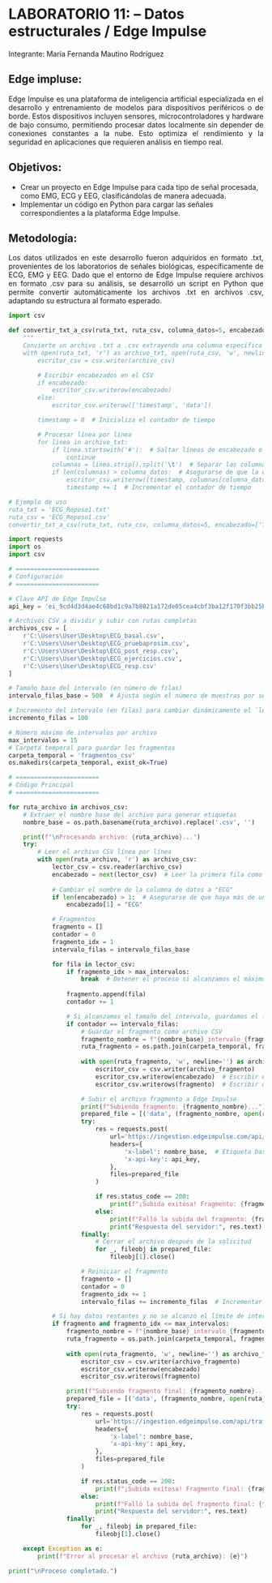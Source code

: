 # **LABORATORIO 11: – Datos estructurales / Edge Impulse**

Integrante: María Fernanda Mautino Rodríguez

## **Edge impluse:**
<p align="justify">Edge Impulse es una plataforma de inteligencia artificial especializada en el desarrollo y entrenamiento de modelos para dispositivos periféricos o de borde. Estos dispositivos incluyen sensores, microcontroladores y hardware de bajo consumo, permitiendo procesar datos localmente sin depender de conexiones constantes a la nube. Esto optimiza el rendimiento y la seguridad en aplicaciones que requieren análisis en tiempo real. </p>

## **Objetivos:**
- Crear un proyecto en Edge Impulse para cada tipo de señal procesada, como EMG, ECG y EEG, clasificándolas de manera adecuada.
- Implementar un código en Python para cargar las señales correspondientes a la plataforma Edge Impulse.

## **Metodología:**
<p align="justify">Los datos utilizados en este desarrollo fueron adquiridos en formato .txt, provenientes de los laboratorios de señales biológicas, específicamente de ECG, EMG y EEG. Dado que el entorno de Edge Impulse requiere archivos en formato .csv para su análisis, se desarrolló un script en Python que permite convertir automáticamente los archivos .txt en archivos .csv, adaptando su estructura al formato esperado. </p>

```python
import csv

def convertir_txt_a_csv(ruta_txt, ruta_csv, columna_datos=5, encabezado=None):
    """
    Convierte un archivo .txt a .csv extrayendo una columna específica y añadiendo un contador de tiempo.
    with open(ruta_txt, 'r') as archivo_txt, open(ruta_csv, 'w', newline='') as archivo_csv:
        escritor_csv = csv.writer(archivo_csv)

        # Escribir encabezados en el CSV
        if encabezado:
            escritor_csv.writerow(encabezado)
        else:
            escritor_csv.writerow(['timestamp', 'data'])

        timestamp = 0  # Inicializa el contador de tiempo

        # Procesar línea por línea
        for linea in archivo_txt:
            if linea.startswith('#'):  # Saltar líneas de encabezado o comentarios
                continue
            columnas = linea.strip().split('\t')  # Separar las columnas por tabulaciones
            if len(columnas) > columna_datos:  # Asegurarse de que la columna existe
                escritor_csv.writerow([timestamp, columnas[columna_datos]])  # Guardar timestamp y dato
                timestamp += 1  # Incrementar el contador de tiempo

# Ejemplo de uso
ruta_txt = 'ECG_Reposo1.txt'
ruta_csv = 'ECG_Reposo1.csv'
convertir_txt_a_csv(ruta_txt, ruta_csv, columna_datos=5, encabezado=['Tiempo (ms)', 'Señal ECG'])
```

```python
import requests
import os
import csv

# =======================
# Configuración
# =======================

# Clave API de Edge Impulse
api_key = 'ei_9cd4d3d4ae4c68bd1c9a7b8021a172de05cea4cbf3ba12f170f3bb25b11e13a2'

# Archivos CSV a dividir y subir con rutas completas
archivos_csv = [
    r'C:\Users\User\Desktop\ECG_basal.csv',
    r'C:\Users\User\Desktop\ECG_pruebaprosim.csv',
    r'C:\Users\User\Desktop\ECG_post_resp.csv',
    r'C:\Users\User\Desktop\ECG_ejercicios.csv',
    r'C:\Users\User\Desktop\ECG_resp.csv'  
]

# Tamaño base del intervalo (en número de filas)
intervalo_filas_base = 500  # Ajusta según el número de muestras por segundo

# Incremento del intervalo (en filas) para cambiar dinámicamente el `length`
incremento_filas = 100

# Número máximo de intervalos por archivo
max_intervalos = 15
# Carpeta temporal para guardar los fragmentos
carpeta_temporal = 'fragmentos_csv'
os.makedirs(carpeta_temporal, exist_ok=True)

# =======================
# Código Principal
# =======================

for ruta_archivo in archivos_csv:
    # Extraer el nombre base del archivo para generar etiquetas
    nombre_base = os.path.basename(ruta_archivo).replace('.csv', '')

    print(f"\nProcesando archivo: {ruta_archivo}...")
    try:
        # Leer el archivo CSV línea por línea
        with open(ruta_archivo, 'r') as archivo_csv:
            lector_csv = csv.reader(archivo_csv)
            encabezado = next(lector_csv)  # Leer la primera fila como encabezado
            
            # Cambiar el nombre de la columna de datos a "ECG"
            if len(encabezado) > 1:  # Asegurarse de que haya más de una columna
                encabezado[1] = "ECG"

            # Fragmentos
            fragmento = []
            contador = 0
            fragmento_idx = 1
            intervalo_filas = intervalo_filas_base

            for fila in lector_csv:
                if fragmento_idx > max_intervalos:
                    break  # Detener el proceso si alcanzamos el máximo de intervalos
                
                fragmento.append(fila)
                contador += 1

                # Si alcanzamos el tamaño del intervalo, guardamos el fragmento
                if contador == intervalo_filas:
                    # Guardar el fragmento como archivo CSV
                    fragmento_nombre = f"{nombre_base}_intervalo_{fragmento_idx}.csv"
                    ruta_fragmento = os.path.join(carpeta_temporal, fragmento_nombre)
                    
                    with open(ruta_fragmento, 'w', newline='') as archivo_fragmento:
                        escritor_csv = csv.writer(archivo_fragmento)
                        escritor_csv.writerow(encabezado)  # Escribir encabezado con "ECG"
                        escritor_csv.writerows(fragmento)  # Escribir datos

                    # Subir el archivo fragmento a Edge Impulse
                    print(f"Subiendo fragmento: {fragmento_nombre}...")
                    prepared_file = [('data', (fragmento_nombre, open(ruta_fragmento, 'rb'), 'text/csv'))]
                    try:
                        res = requests.post(
                            url='https://ingestion.edgeimpulse.com/api/training/files',
                            headers={
                                'x-label': nombre_base,  # Etiqueta basada en el nombre del archivo
                                'x-api-key': api_key,
                            },
                            files=prepared_file
                        )

                        if res.status_code == 200:
                            print(f"¡Subida exitosa! Fragmento: {fragmento_nombre}")
                        else:
                            print(f"Falló la subida del fragmento: {fragmento_nombre}. Código de estado:", res.status_code)
                            print("Respuesta del servidor:", res.text)
                    finally:
                        # Cerrar el archivo después de la solicitud
                        for _, fileobj in prepared_file:
                            fileobj[1].close()

                    # Reiniciar el fragmento
                    fragmento = []
                    contador = 0
                    fragmento_idx += 1
                    intervalo_filas += incremento_filas  # Incrementar dinámicamente el tamaño del intervalo

            # Si hay datos restantes y no se alcanzó el límite de intervalos, guardar el último fragmento
            if fragmento and fragmento_idx <= max_intervalos:
                fragmento_nombre = f"{nombre_base}_intervalo_{fragmento_idx}.csv"
                ruta_fragmento = os.path.join(carpeta_temporal, fragmento_nombre)
                
                with open(ruta_fragmento, 'w', newline='') as archivo_fragmento:
                    escritor_csv = csv.writer(archivo_fragmento)
                    escritor_csv.writerow(encabezado)
                    escritor_csv.writerows(fragmento)

                print(f"Subiendo fragmento final: {fragmento_nombre}...")
                prepared_file = [('data', (fragmento_nombre, open(ruta_fragmento, 'rb'), 'text/csv'))]
                try:
                    res = requests.post(
                        url='https://ingestion.edgeimpulse.com/api/training/files',
                        headers={
                            'x-label': nombre_base,
                            'x-api-key': api_key,
                        },
                        files=prepared_file
                    )

                    if res.status_code == 200:
                        print(f"¡Subida exitosa! Fragmento final: {fragmento_nombre}")
                    else:
                        print(f"Falló la subida del fragmento final: {fragmento_nombre}. Código de estado:", res.status_code)
                        print("Respuesta del servidor:", res.text)
                finally:
                    for _, fileobj in prepared_file:
                        fileobj[1].close()

    except Exception as e:
        print(f"Error al procesar el archivo {ruta_archivo}: {e}")

print("\nProceso completado.")
```
